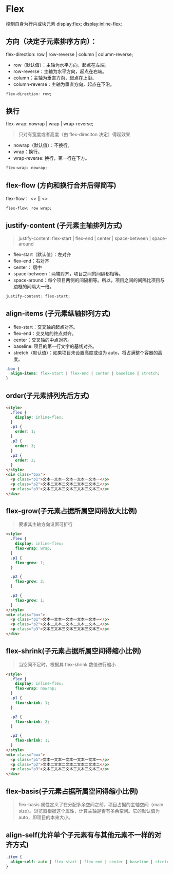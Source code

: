 # Flex

控制自身为行内或块元素
display:flex;
display:inline-flex;

## 方向（决定子元素排序方向）：

flex-direction: row | row-reverse | column | column-reverse;

- row（默认值）：主轴为水平方向，起点在左端。
- row-reverse：主轴为水平方向，起点在右端。
- column：主轴为垂直方向，起点在上沿。
- column-reverse：主轴为垂直方向，起点在下沿。

```css
flex-direction: row;
```

## 换行

flex-wrap: nowrap | wrap | wrap-reverse;

> 只对有宽度或者高度（由 flex-direciton 决定）得起效果

- nowrap（默认值）：不换行。
- wrap：换行。
- wrap-reverse: 换行，第一行在下方。

```css
flex-wrap: nowrap;
```

## flex-flow (方向和换行合并后得简写)

flex-flow： <<flex-direction>> || <<flex-wrap>>

```css
flex-flow: row wrap;
```

## justify-content (子元素主轴排列方式)

> justify-content: flex-start | flex-end | center | space-between | space-around

- flex-start（默认值）：左对齐
- flex-end：右对齐
- center： 居中
- space-between：两端对齐，项目之间的间隔都相等。
- space-around：每个项目两侧的间隔相等。所以，项目之间的间隔比项目与边框的间隔大一倍。

```css
justify-content: flex-start;
```

## align-items (子元素纵轴排列方式)

- flex-start：交叉轴的起点对齐。
- flex-end：交叉轴的终点对齐。
- center：交叉轴的中点对齐。
- baseline: 项目的第一行文字的基线对齐。
- stretch（默认值）：如果项目未设置高度或设为 auto，将占满整个容器的高度。

```css
.box {
  align-items: flex-start | flex-end | center | baseline | stretch;
}
```

## order(子元素排列先后方式)

```html
<style>
  .flex {
    display: inline-flex;
  }
  .p1 {
    order: 1;
  }
  .p2 {
    order: 3;
  }
  .p3 {
    order: 2;
  }
</style>
<div class="box">
  <p class="p1">文本一文本一文本一文本一文本一</p>
  <p class="p2">文本二文本二文本二文本二文本二</p>
  <p class="p3">文本三文本三文本三文本三文本三</p>
</div>
```

## flex-grow(子元素占据所属空间得放大比例)

> 要求其主轴方向设置可折行

```html
<style>
  .flex {
    display: inline-flex;
    flex-wrap: wrap;
  }
  .p1 {
    flex-grow: 1;
  }

  .p2 {
    flex-grow: 2;
  }

  .p3 {
    flex-grow: 1;
  }
</style>
<div class="box">
  <p class="p1">文本一文本一文本一文本一文本一</p>
  <p class="p2">文本二文本二文本二文本二文本二</p>
  <p class="p3">文本三文本三文本三文本三文本三</p>
</div>
```

## flex-shrink(子元素占据所属空间得缩小比例)

> 当空间不足时，根据其 flex-shrink 数值进行缩小

```html
<style>
  .flex {
    display: inline-flex;
    flex-wrap: nowrap;
  }
  .p1 {
    flex-shrink: 1;
  }

  .p2 {
    flex-shrink: 2;
  }

  .p3 {
    flex-shrink: 1;
  }
</style>
<div class="box">
  <p class="p1">文本一文本一文本一文本一文本一</p>
  <p class="p2">文本二文本二文本二文本二文本二</p>
  <p class="p3">文本三文本三文本三文本三文本三</p>
</div>
```

## flex-basis(子元素占据所属空间得缩小比例)

> flex-basis 属性定义了在分配多余空间之前，项目占据的主轴空间（main size）。浏览器根据这个属性，计算主轴是否有多余空间。它的默认值为 auto，即项目的本来大小。

## align-self(允许单个子元素有与其他元素不一样的对齐方式)

```css
.item {
  align-self: auto | flex-start | flex-end | center | baseline | stretch;
}
```
